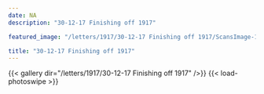 ```yaml
---
date: NA
description: "30-12-17 Finishing off 1917"

featured_image: "/letters/1917/30-12-17 Finishing off 1917/ScansImage-1.jpg"

title: "30-12-17 Finishing off 1917"
---
```


{{< gallery dir="/letters/1917/30-12-17 Finishing off 1917" />}} {{< load-photoswipe >}}
